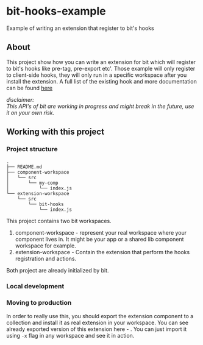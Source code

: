 # bit-hooks-example
Example of writing an extension that register to bit's hooks

## About
This project show how you can write an extension for bit which will register to bit's hooks like pre-tag, pre-export etc'.
Those example will only register to client-side hooks, they will only run in a specific workspace after you install the extension.
A full list of the existing hook and more documentation can be found [here](https://docs.bit.dev/docs/ext-developing-extensions#registering-an-action-to-a-hook)

*disclaimer:*  
*This API's of bit are working in progress and might break in the future, use it on your own risk.*

## Working with this project
### Project structure
```
.
├── README.md
├── component-workspace
│   └── src
│       └── my-comp
│           └── index.js
└── extension-workspace
    └── src
        └── bit-hooks
            └── index.js
```
This project contains two bit workspaces.
1. component-workspace - represent your real workspace where your component lives in. It might be your app or a shared lib component workspace for example.
2. extension-workspace - Contain the extension that perform the hooks registration and actions. 

Both project are already initialized by bit.

### Local development

### Moving to production
In order to really use this, you should export the extension component to a collection and install it as real extension in your workspace.
You can see already exported version of this extension here - . You can just import it using `-x` flag in any workspace and see it in action.
